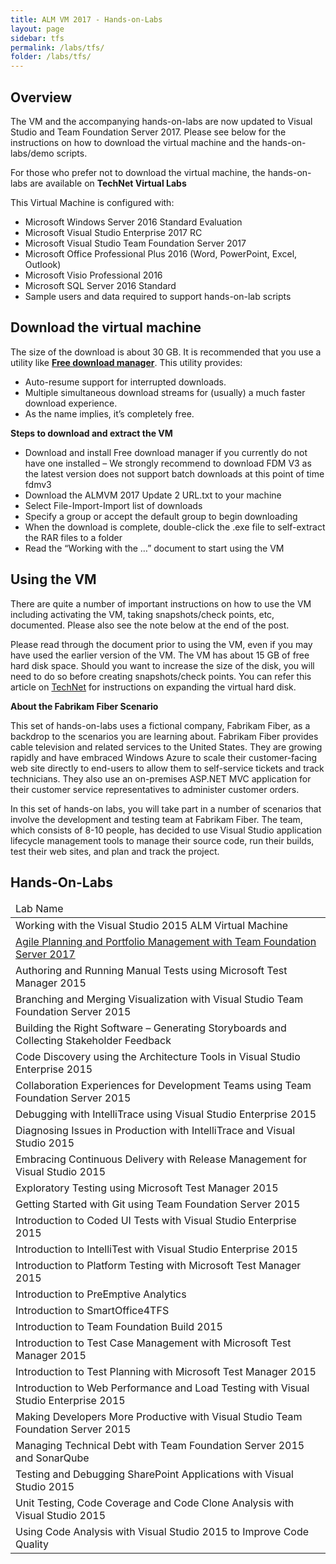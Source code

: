 ```yaml
---
title: ALM VM 2017 - Hands-on-Labs 
layout: page    
sidebar: tfs
permalink: /labs/tfs/
folder: /labs/tfs/
---
```


## Overview
The VM and the accompanying hands-on-labs are now updated to Visual Studio and Team Foundation Server 2017. Please see below for the instructions on how to download the virtual machine and the hands-on-labs/demo scripts. 

For those who prefer not to download the virtual machine, the hands-on-labs are available on **TechNet Virtual Labs** 

This Virtual Machine is configured with:

- Microsoft Windows Server 2016 Standard Evaluation    
- Microsoft Visual Studio Enterprise 2017 RC     
- Microsoft Visual Studio Team Foundation Server 2017     
- Microsoft Office Professional Plus 2016 (Word, PowerPoint, Excel, Outlook)     
- Microsoft Visio Professional 2016     
- Microsoft SQL Server 2016 Standard     
- Sample users and data required to support hands-on-lab scripts      

## Download the virtual machine

The size of the download is about 30 GB. It is recommended that you use a utility like [**Free download manager**](http://www.freedownloadmanager.org/).  This utility provides:

- Auto-resume support for interrupted downloads.
- Multiple simultaneous download streams for (usually) a much faster download experience.
- As the name implies, it’s completely free.

**Steps to download and extract the VM**    

- Download and install Free download manager if you currently do not have one installed – We strongly recommend to download FDM V3 as the latest version does not support batch downloads at this point of time
fdmv3    
- Download the ALMVM 2017 Update 2 URL.txt to your machine    
- Select File-Import-Import list of downloads      
- Specify a group or accept the default group to begin downloading       
- When the download is complete, double-click the .exe file to self-extract the RAR files to a folder       
- Read the “Working with the …” document to start using the VM     

## Using the VM

There are quite a number of important instructions on how to use the VM including activating the VM, taking snapshots/check points, etc, documented. Please also see the note below at the end of the post.

Please read through the document prior to using the VM, even if you may have used the earlier version of the VM. The VM has about 15 GB of free hard disk space. Should you want to increase the size of the disk, you will need to do so before creating snapshots/check points. You can refer this article on [TechNet]() for instructions on expanding the virtual hard disk.

**About the Fabrikam Fiber Scenario** 

This set of hands-on-labs uses a fictional company, Fabrikam Fiber, as a backdrop to the scenarios you are learning about. Fabrikam Fiber provides cable television and related services to the United States. They are growing rapidly and have embraced Windows Azure to scale their customer-facing web site directly to end-users to allow them to self-service tickets and track technicians. They also use an on-premises ASP.NET MVC application for their customer service representatives to administer customer orders.

In this set of hands-on labs, you will take part in a number of scenarios that involve the development and testing team at Fabrikam Fiber. The team, which consists of 8-10 people, has decided to use Visual Studio application lifecycle management tools to manage their source code, run their builds, test their web sites, and plan and track the project.

## Hands-On-Labs

<table width="100%">
<thead><td>
Lab Name
</td>
</thead>
<tr><td>Working with the Visual Studio 2015 ALM Virtual Machine                                  </td></tr>
<tr><td><a href="/labs/tfs/agile/">Agile Planning and Portfolio Management with Team Foundation Server 2017</a>  </td></tr>
<tr><td>Authoring and Running Manual Tests using Microsoft Test Manager 2015                     </td></tr>
<tr><td>Branching and Merging Visualization with Visual Studio Team Foundation Server 2015       </td></tr>
<tr><td>Building the Right Software – Generating Storyboards and Collecting Stakeholder Feedback </td></tr>
<tr><td>Code Discovery using the Architecture Tools in Visual Studio Enterprise 2015             </td></tr>
<tr><td>Collaboration Experiences for Development Teams using Team Foundation Server 2015        </td></tr>
<tr><td>Debugging with IntelliTrace using Visual Studio Enterprise 2015                          </td></tr>
<tr><td>Diagnosing Issues in Production with IntelliTrace and Visual Studio 2015                 </td></tr>
<tr><td>Embracing Continuous Delivery with Release Management for Visual Studio 2015             </td></tr>
<tr><td>Exploratory Testing using Microsoft Test Manager 2015                                    </td></tr>
<tr><td>Getting Started with Git using Team Foundation Server 2015                               </td></tr>
<tr><td>Introduction to Coded UI Tests with Visual Studio Enterprise 2015                        </td></tr>
<tr><td>Introduction to IntelliTest with Visual Studio Enterprise 2015                           </td></tr>
<tr><td>Introduction to Platform Testing with Microsoft Test Manager 2015                        </td></tr>
<tr><td>Introduction to PreEmptive Analytics                                                     </td></tr>
<tr><td>Introduction to SmartOffice4TFS                                                          </td></tr>
<tr><td>Introduction to Team Foundation Build 2015                                               </td></tr>
<tr><td>Introduction to Test Case Management with Microsoft Test Manager 2015                    </td></tr>
<tr><td>Introduction to Test Planning with Microsoft Test Manager 2015                           </td></tr>
<tr><td>Introduction to Web Performance and Load Testing with Visual Studio Enterprise 2015      </td></tr>
<tr><td>Making Developers More Productive with Visual Studio Team Foundation Server 2015         </td></tr>
<tr><td>Managing Technical Debt with Team Foundation Server 2015 and SonarQube                   </td></tr>
<tr><td>Testing and Debugging SharePoint Applications with Visual Studio 2015                    </td></tr>
<tr><td>Unit Testing, Code Coverage and Code Clone Analysis with Visual Studio 2015              </td></tr>
<tr><td>Using Code Analysis with Visual Studio 2015 to Improve Code Quality                      </td></tr>
</table>